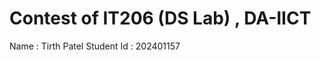 <h1>Contest of IT206 (DS Lab) , DA-IICT</h1>
<p>
  Name : Tirth Patel 
  Student Id : 202401157
</p>
